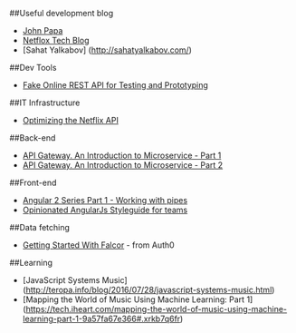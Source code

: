 ##Useful development blog
* [John Papa](http://www.johnpapa.net/)
* [Netflox Tech Blog](http://techblog.netflix.com/)
* [Sahat Yalkabov] (http://sahatyalkabov.com/)

##Dev Tools
* [Fake Online REST API for Testing and Prototyping](http://jsonplaceholder.typicode.com/)

##IT Infrastructure
* [Optimizing the Netflix API](http://techblog.netflix.com/2013/01/optimizing-netflix-api.html)

##Back-end
* [API Gateway. An Introduction to Microservice - Part 1](https://auth0.com/blog/2015/09/04/an-introduction-to-microservices-part-1/)
* [API Gateway. An Introduction to Microservice - Part 2](https://auth0.com/blog/2015/09/13/an-introduction-to-microservices-part-2-API-gateway/)

##Front-end
* [Angular 2 Series Part 1 - Working with pipes](https://auth0.com/blog/2015/09/03/angular2-series-working-with-pipes/)
* [Opinionated AngularJs Styleguide for teams](https://toddmotto.com/opinionated-angular-js-styleguide-for-teams/)

##Data fetching
* [Getting Started With Falcor](https://auth0.com/blog/2015/08/28/getting-started-with-falcor/) - from Auth0

##Learning
* [JavaScript Systems Music] (http://teropa.info/blog/2016/07/28/javascript-systems-music.html)
* [Mapping the World of Music Using Machine Learning: Part 1] (https://tech.iheart.com/mapping-the-world-of-music-using-machine-learning-part-1-9a57fa67e366#.xrkb7q6fr)



